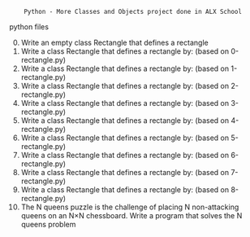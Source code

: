         Python - More Classes and Objects project done in ALX School
        
   python files
   
 0. Write an empty class Rectangle that defines a rectangle
 1. Write a class Rectangle that defines a rectangle by: (based on 0-rectangle.py)
 2. Write a class Rectangle that defines a rectangle by: (based on 1-rectangle.py)
 3. Write a class Rectangle that defines a rectangle by: (based on 2-rectangle.py)
 4. Write a class Rectangle that defines a rectangle by: (based on 3-rectangle.py)
 5. Write a class Rectangle that defines a rectangle by: (based on 4-rectangle.py)
 6. Write a class Rectangle that defines a rectangle by: (based on 5-rectangle.py)
 7. Write a class Rectangle that defines a rectangle by: (based on 6-rectangle.py)
 8. Write a class Rectangle that defines a rectangle by: (based on 7-rectangle.py)
 9. Write a class Rectangle that defines a rectangle by: (based on 8-rectangle.py)
 10. The N queens puzzle is the challenge of placing N non-attacking queens on an N×N chessboard. Write a program that solves the N queens problem
